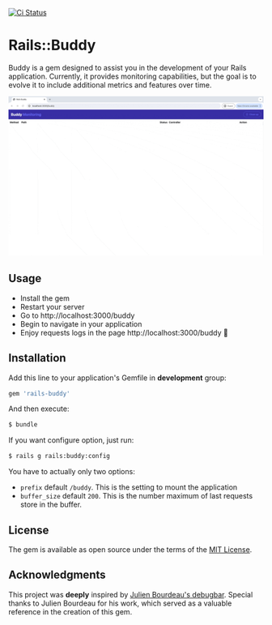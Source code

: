 [![Ci Status](https://github.com/jpheos/rails-buddy/actions/workflows/ci.yml/badge.svg)](https://github.com/jpheos/rails-buddy/actions)

# Rails::Buddy

Buddy is a gem designed to assist you in the development of your Rails application. Currently, it provides monitoring capabilities, but the goal is to evolve it to include additional metrics and features over time.

![demo monitoring](https://raw.githubusercontent.com/jpheos/rails-buddy/media/demo/monitoring.gif)

## Usage

- Install the gem
- Restart your server
- Go to http://localhost:3000/buddy
- Begin to navigate in your application
- Enjoy requests logs in the page http://localhost:3000/buddy 🎉

## Installation
Add this line to your application's Gemfile in **development** group:

```ruby
gem 'rails-buddy'
```

And then execute:
```bash
$ bundle
```

If you want configure option, just run:

```bash
$ rails g rails:buddy:config
```

You have to actually only two options:

- `prefix` default `/buddy`. This is the setting to mount the application
- `buffer_size` default `200`. This is the number maximum of last requests store in the buffer.

## License
The gem is available as open source under the terms of the [MIT License](https://opensource.org/licenses/MIT).

## Acknowledgments

This project was **deeply** inspired by [Julien Bourdeau's debugbar](https://github.com/julienbourdeau/debugbar). Special thanks to Julien Bourdeau for his work, which served as a valuable reference in the creation of this gem.
